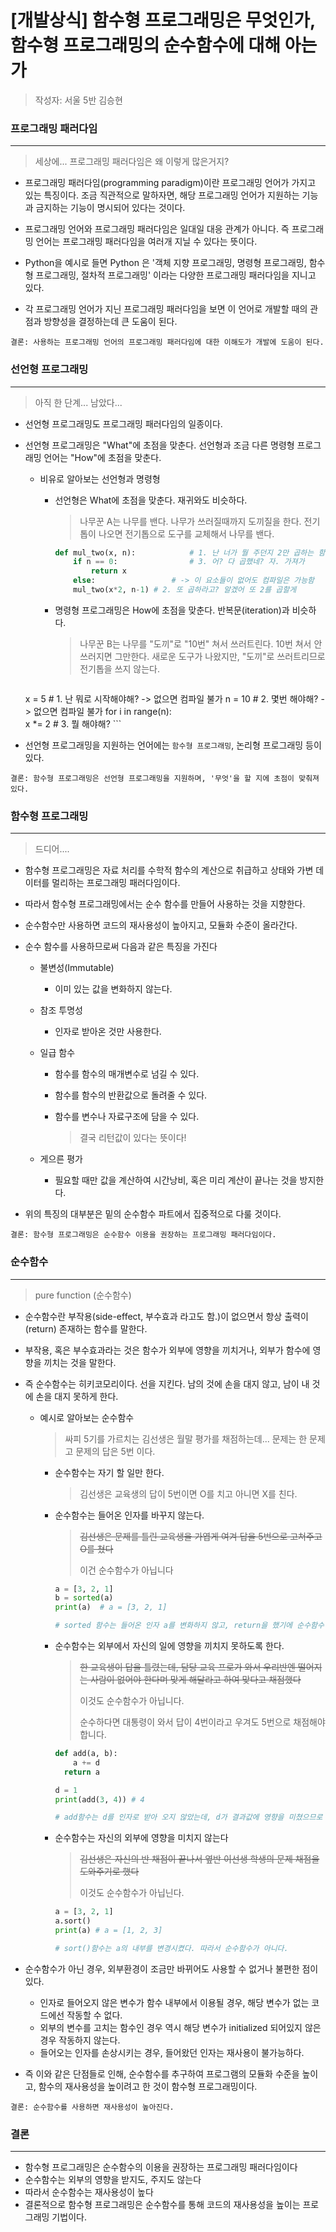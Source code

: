 # [개발상식] 함수형 프로그래밍은 무엇인가, 함수형 프로그래밍의 순수함수에 대해 아는가

> 작성자: 서울 5반 김승현





### 프로그래밍 패러다임

---

> 세상에... 프로그래밍 패러다임은 왜 이렇게 많은거지?



- 프로그래밍 패러다임(programming paradigm)이란 프로그래밍 언어가 가지고 있는 특징이다. 조금 직관적으로 말하자면, 해당 프로그래밍 언어가 지원하는 기능과 금지하는 기능이 명시되어 있다는 것이다.

- 프로그래밍 언어와 프로그래밍 패러다임은 일대일 대응 관계가 아니다. 즉 프로그래밍 언어는 프로그래밍 패러다임을 여러개 지닐 수 있다는 뜻이다.
- Python을 예시로 들면 Python 은 '객체 지향 프로그래밍, 명령형 프로그래밍, 함수형 프로그래밍, 절차적 프로그래밍' 이라는 다양한 프로그래밍 패러다임을 지니고 있다.
- 각 프로그래밍 언어가 지닌 프로그래밍 패러다임을 보면 이 언어로 개발할 때의 관점과 방향성을 결정하는데 큰 도움이 된다.



```
결론: 사용하는 프로그래밍 언어의 프로그래밍 패러다임에 대한 이해도가 개발에 도움이 된다.
```





### 선언형 프로그래밍

---

> 아직 한 단계... 남았다...



- 선언형 프로그래밍도 프로그래밍 패러다임의 일종이다.

- 선언형 프로그래밍은 "What"에 초점을 맞춘다. 
  선언형과 조금 다른 명령형 프로그래밍 언어는 "How"에 초점을 맞춘다.

  - 비유로 알아보는 선언형과 명령형

    - 선언형은 What에 초점을 맞춘다. 재귀와도 비슷하다.

      > 나무꾼 A는 나무를 밴다. 나무가 쓰러질때까지 도끼질을 한다. 전기톱이 나오면 전기톱으로 도구를 교체해서 나무를 밴다.
    
      ```python
      def mul_two(x, n):			# 1. 난 너가 뭘 주던지 2만 곱하는 함수야. 
          if n == 0:				# 3. 어? 다 곱했네? 자. 가져가
              return x
          else:					# -> 이 요소들이 없어도 컴파일은 가능함
          mul_two(x*2, n-1)	# 2. 또 곱하라고? 알겠어 또 2를 곱할게
      ```

    - 명령형 프로그래밍은 How에 초점을 맞춘다. 반복문(iteration)과 비슷하다.
    
      > 나무꾼 B는 나무를 "도끼"로 "10번" 쳐서 쓰러트린다. 10번 쳐서 안 쓰러지면 그만한다. 새로운 도구가 나왔지만, "도끼"로 쓰러트리므로 전기톱을 쓰지 않는다.
      
      ```python
  x = 5						# 1. 난 뭐로 시작해야해? -> 없으면 컴파일 불가
      n = 10						# 2. 몇번 해야해? -> 없으면 컴파일 불가
  for i in range(n):			
          x *= 2					# 3. 뭘 해야해?
      ```
      
      
  
- 선언형 프로그래밍을 지원하는 언어에는 `함수형 프로그래밍`, 논리형 프로그래밍 등이 있다.



```
결론: 함수형 프로그래밍은 선언형 프로그래밍을 지원하며, '무엇'을 할 지에 초점이 맞춰져 있다.
```





### 함수형 프로그래밍

---

> 드디어....



- 함수형 프로그래밍은 자료 처리를 수학적 함수의 계산으로 취급하고 상태와 가변 데이터를 멀리하는 프로그래밍 패러다임이다.
- 따라서 함수형 프로그래밍에서는 순수 함수를 만들어 사용하는 것을 지향한다.
- 순수함수만 사용하면 코드의 재사용성이 높아지고, 모듈화 수준이 올라간다.

- 순수 함수를 사용하므로써 다음과 같은 특징을 가진다

  - 불변성(Immutable)

    - 이미 있는 값을 변화하지 않는다.

  - 참조 투명성

    - 인자로 받아온 것만 사용한다.

  - 일급 함수

    - 함수를 함수의 매개변수로 넘길 수 있다.

    - 함수를 함수의 반환값으로 돌려줄 수 있다.

    - 함수를 변수나 자료구조에 담을 수 있다.

      > 결국 리턴값이 있다는 뜻이다!

  - 게으른 평가

    - 필요할 때만 값을 계산하여 시간낭비, 혹은 미리 계산이 끝나는 것을 방지한다.

- 위의 특징의 대부분은 밑의 순수함수 파트에서 집중적으로 다룰 것이다.



```
결론: 함수형 프로그래밍은 순수함수 이용을 권장하는 프로그래밍 패러다임이다.
```





### 순수함수

---

> pure function (순수함수)



- 순수함수란 부작용(side-effect, 부수효과 라고도 함.)이 없으면서 항상 출력이(return) 존재하는 함수를 말한다.

- 부작용, 혹은 부수효과라는 것은 함수가 외부에 영향을 끼치거나, 외부가 함수에 영향을 끼치는 것을 말한다.

- 즉 순수함수는 히키코모리이다. 선을 지킨다. 남의 것에 손을 대지 않고, 남이 내 것에 손을 대지 못하게 한다.

  - 예시로 알아보는 순수함수

    > 싸피 5기를 가르치는 김선생은 월말 평가를 채점하는데...
    > 문제는 한 문제고 문제의 답은 5번 이다.

    - 순수함수는 자기 할 일만 한다.

      > 김선생은 교육생의 답이 5번이면 O를 치고 아니면 X를 친다.

    - 순수함수는 들어온 인자를 바꾸지 않는다.

      > ~~김선생은 문제를 틀린 교육생을 가엽게 여겨 답을 5번으로 고쳐주고 O를 쳤다~~
      >
      > 이건 순수함수가 아닙니다

      ```python
      a = [3, 2, 1]
      b = sorted(a)
      print(a)  # a = [3, 2, 1]
      
      # sorted 함수는 들어온 인자 a를 변화하지 않고, return을 했기에 순수함수이다.
      
      ```

      

    - 순수함수는 외부에서 자신의 일에 영향을 끼치지 못하도록 한다.

      > ~~한 교육생이 답을 틀렸는데, 담당 교육 프로가 와서 우리반엔 떨어지는 사람이 없어야 한다며 맞게 해달라고 하여 맞다고 채점했다~~
      >
      > 이것도 순수함수가 아닙니다.
      >
      > 순수하다면 대통령이 와서 답이 4번이라고 우겨도 5번으로 채점해야 합니다.

      ```python
      def add(a, b):
          a += d
      	return a
      
      d = 1
      print(add(3, 4)) # 4
      
      # add함수는 d를 인자로 받아 오지 않았는데, d가 결과값에 영향을 미쳤으므로 순수함수가 아니다.
      ```

      

    - 순수함수는 자신의 외부에 영향을 미치지 않는다

      > ~~김선생은 자신의 반 채점이 끝나서 옆반 이선생 학생의 문제 채점을 도와주기로 했다~~
      >
      > 이것도 순수함수가 아닙닌다.

      ```python
      a = [3, 2, 1]
      a.sort()  
      print(a) # a = [1, 2, 3]
      
      # sort()함수는 a의 내부를 변경시켰다. 따라서 순수함수가 아니다.
      ```

- 순수함수가 아닌 경우, 외부환경이 조금만 바뀌어도 사용할 수 없거나 불편한 점이 있다.

  - 인자로 들어오지 않은 변수가 함수 내부에서 이용될 경우, 해당 변수가 없는 코드에선 작동할 수 없다.
  - 외부의 변수를 고치는 함수인 경우 역시 해당 변수가 initialized 되어있지 않은 경우 작동하지 않는다.
  - 들어오는 인자를 손상시키는 경우, 들어왔던 인자는 재사용이 불가능하다.

- 즉 이와 같은 단점들로 인해, 순수함수를 추구하여 프로그램의 모듈화 수준을 높이고, 함수의 재사용성을 높이려고 한 것이 함수형 프로그래밍이다.



```
결론: 순수함수를 사용하면 재사용성이 높아진다.
```





### 결론

---

- 함수형 프로그래밍은 순수함수의 이용을 권장하는 프로그래밍 패러다임이다
- 순수함수는 외부의 영향을 받지도, 주지도 않는다
- 따라서 순수함수는 재사용성이 높다
- 결론적으로 함수형 프로그래밍은 순수함수를 통해 코드의 재사용성을 높이는 프로그래밍 기법이다.